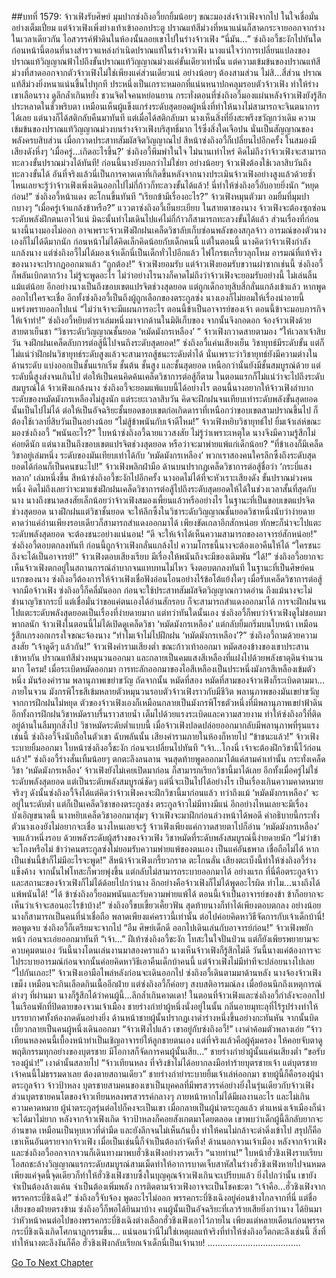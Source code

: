 ##บทที่ 1579: จ้าวเฟิงรับศิษย์
มุมปากซ่งถิงอวี้ยกยิ้มน้อยๆ ขณะมองส่งจ้าวเฟิงจากไป ในใจเชื่อมั่นอย่างเต็มเปี่ยม
แต่จ้าวเฟิงเพิ่งย่างเท้าเข้าออกประตู ปราณแท้สีม่วงที่หนาแน่นก็สาดกระจายออกจากร่าง ในเวลาเดียวกัน ไอสวรรค์ฟ้าดินในห้องนั้นลอยเขาไปในร่างจ้าวเฟิง
“นี่มัน…”
ซ่งถิงอวี้ชะงักไปทันใด ก่อนหน้านี้ตอนที่นางสำรวจแหล่งกำเนิดปราณแท้ในร่างจ้าวเฟิง นางแน่ใจว่าการเปลี่ยนแปลงของปราณแท้วิญญาณฟ้าไปถึงขั้นปราณแท้วิญญาณม่วงแค่ขั้นเดียวเท่านั้น
แต่ความเข้มข้นของปราณแท้สีม่วงที่สาดออกจากตัวจ้าวเฟิงไม่ใช่เพียงแค่ส่วนเดียวแน่ อย่างน้อยๆ ต้องสามส่วน ไม่สิ...สี่ส่วน
ปราณแท้สีม่วงยิ่งหนาแน่นขึ้นไปทุกที ประหนึ่งเป็นเกราะหมอกที่แน่นหนาปกคลุมรอบตัวจ้าวเฟิง ทำให้ร่างเขาเลือนราง ดูลึกล้ำเกินหยั่ง ชวนจิตใจคนหย่อนยาน
กระทั่งตอนที่ซ่งถิงอวี้มองแผ่นหลังจ้าวเฟิงยังรู้สึกประหลาดในชั่วพริบตา เหมือนเห็นผู้แข็งแกร่งระดับสุดยอดผู้หนึ่งที่ทำให้นางไม่สามารถจะจินตนาการได้เลย
แต่นางก็ได้สติกลับคืนมาทันที แต่เมื่อได้สติกลับมา นางเห็นสิ่งที่ยิ่งสะพรึงขวัญกว่าเดิม
ความเข้มข้นของปราณแท้วิญญาณม่วงบนร่างจ้าวเฟิงบริสุทธิ์มาก ไร้ซึ่งสิ่งใดเจือปน นั่นเป็นสัญญาณของพลังครบสิบส่วน
เมื่อกวาดประสาทสัมผัสจิตวิญญาณไป สีหน้าซ่งถิงอวี้ก็เปลี่ยนไปอีกครั้ง ในสมองมีเสียงดังหึ่งๆ
‘เมื่อครู่…เกิดอะไรขึ้น?’
ซ่งถิงอวี้พึมพำในใจ
ไม่นานเท่าไหร่ คิดไม่ถึงว่าจ้าวเฟิงจะสามารถทะลวงขั้นปราณม่วงได้ทันที!
ก่อนนี้นางยังบอกว่าไม่ใช่ยา อย่างน้อยๆ จ้าวเฟิงต้องใช้เวลาสิบวันถึงทะลวงขั้นได้ อันที่จริงแล้วนี่เป็นการคาดเดาที่เกิดขึ้นหลังจากนางประเมินจ้าวเฟิงอย่างสูงแล้วด้วยซ้ำ
ไหนเลยจะรู้ว่าจ้าวเฟิงเพิ่งเดินออกไปไม่กี่ก้าวก็ทะลวงขั้นได้แล้ว!
นี่ทำให้ซ่งถิงอวี้อับอายยิ่งนัก
“หยุดก่อน!”
ซ่งถิงอวี้หน้าแดง ตะโกนขึ้นทันที
“เรียกข้ามีเรื่องอะไร?”
จ้าวเฟิงหมุนตัวมา อมยิ้มที่มุมปากบางๆ
“เมื่อครู่เจ้าแกล้งข้าหรือ?”
แววตาซ่งถิงอวี้เย็นยะเยียบ
ในสายตาของนาง จ้าวเฟิงจะต้องซุกซ่อนระดับพลังฝึกตนเอาไว้แน่ มิฉะนั้นทำไมเดินไปแค่ไม่กี่ก้าวก็สามารถทะลวงขั้นได้แล้ว
ส่วนเรื่องที่ก่อนนางนี้นางมองไม่ออก อาจเพราะจ้าวเฟิงฝึกฝนเคล็ดวิชาลับเก็บซ่อนพลังของสกุลจ้าว
อารมณ์ของตัวนางเองก็ไม่ได้ดีมากนัก ก่อนหน้าไม่ได้คิดเล็กคิดน้อยกับเด็กคนนี้ แต่ในตอนนี้ นางคิดว่าจ้าวเฟิงกำลังแกล้งนาง แต่ซ่งถิงอวี้ไม่ได้มองเจ้าเด็กนี่เป็นเด็กทั่วไปอีกแล้ว ไฟโกรธเกรี้ยวลุกโหม อารมณ์ที่แท้จริงของนางจะปรากฏออกมาแล้ว
“ถูกต้อง!”
จ้าวเฟิงยอมรับ
แต่จ้าวเฟิงยอมรับขวานผ่าซากเช่นนี้ ซ่งถิงอวี้ก็พลันเบิกตากว้าง ไม่รู้จะพูดอะไร
ไม่ว่าอย่างไรนางก็คาดไม่ถึงว่าจ้าวเฟิงจะยอมรับอย่างนี้ ไม่เล่นลิ้นแม้แต่น้อย
อีกอย่างนางเป็นถึงขอบเขตแปรจิตช่วงสุดยอด แต่ถูกเด็กอายุสิบสี่กลั่นแกล้งเข้าแล้ว หากพูดออกไปใครจะเชื่อ
อีกทั้งซ่งถิงอวี้เป็นถึงผู้ถูกเลือกของตระกูลซ่ง นางเองก็ไม่ยอมให้เรื่องน่าอายนี้แพร่งพรายออกไปแน่
“ไม่ว่าเจ้าจะมีแผนการอะไร ตอนนี้ข้าเป็นอาจารย์ของเจ้า ตอนนี้ข้าจะมอบภารกิจให้เจ้าทำ!”
ซ่งถิงอวี้หยิบตำราเล่มหนึ่งมาจากด้านในมิติเก็บของ จากนั้นจึงกอดอก จ้องจ้าวเฟิงด้วยสายตาเย็นชา
“วิชาระดับวิญญาณชั้นยอด ‘หมัดมังกรเหลือง’ ”
จ้าวเฟิงกวาดสายตามอง
“ให้เวลาเจ้าสิบวัน จงฝึกฝนเคล็ดลับการต่อสู้นี้ไปจนถึงระดับสุดยอด!”
ซ่งถิงอวี้แค่นเสียงเย็น
วิชายุทธ์มีระดับขั้น แต่ก็ไม่แน่ว่าฝึกฝนวิชายุทธ์ระดับสูงแล้วจะสามารถสู้ชนะระดับต่ำได้
นั่นเพราะว่าวิชายุทธ์ยังมีความต่างในด้านระดับ แบ่งออกเป็นชั้นแรกเริ่ม ชั้นต้น ชั้นสูง และชั้นสุดยอด เหนือกว่านั้นยังมีชั้นสมบูรณ์ด้วย แต่ระดับนี้สูงส่งจนเกินไป ต่อให้เป็นคนคิดค้นเคล็ดวิชาการต่อสู้ก็ตาม ในตอนแรกก็ไม่แน่ว่าจะไปถึงระดับสมบูรณ์ได้
จ้าวเฟิงแกล้งนาง ซ่งถิงอวี้จะยอมแพ้แบบนี้ได้อย่างไร ตอนนี้นางอยากให้จ้าวเฟิงลำบาก
ระดับของหมัดมังกรเหลืองไม่สูงนัก แต่ระยะเวลาสิบวัน คิดจะฝึกฝนจนเทียบเท่าระดับพลังขั้นสุดยอดนั้นเป็นไปไม่ได้ ต่อให้เป็นอัจฉริยะชั้นยอดขอบเขตก่อเกิดดาราที่เหนือกว่าขอบเขตสามปราณขึ้นไป ก็ต้องใช้เวลายี่สิบวันเป็นอย่างน้อย
“ไม่สู้ข้าพนันกับเจ้าดีไหม!”
จ้าวเฟิงหยิบวิชายุทธ์ไป ยิ้มเจ้าเล่ห์ขณะมองซ่งถิงอวี้
“พนันอะไร?”
ใบหน้าซ่งถิงอวี้ฉายแววสงสัย
ไม่รู้ว่าเพราะเหตุใด นางจึงมีความรู้สึกไม่ค่อยดีนัก
แต่นางเป็นถึงขอบเขตแปรจิตช่วงสุดยอด หรือว่าจะมาพ่ายแพ้แก่เด็กน้อย?
“ที่ข้าเองก็มีเคล็ดวิชาอยู่เล่มหนึ่ง ระดับของมันเทียบเท่าได้กับ ‘หมัดมังกรเหลือง’ พวกเราสองคนใครลึกซึ้งถึงระดับสุดยอดได้ก่อนก็เป็นคนชนะไป!”
จ้าวเฟิงพลิกฝ่ามือ ด้านบนปรากฏเคล็ดวิชาการต่อสู้ชื่อว่า ‘กระบี่แสงหลาก’ เล่มหนึ่งขึ้น
สีหน้าซ่งถิงอวี้ชะงักไปอีกครั้ง นางอดไม่ได้ที่จะหัวเราะเสียงดัง
ขั้นปราณม่วงคนหนึ่ง คิดไม่ถึงเลยว่าจะมาแข่งฝึกฝนเคล็ดวิชาการต่อสู้ไปถึงระดับสุดยอดให้ได้ในช่วงเวลาสั้นที่สุดกับนาง
นางถึงขนาดสงสัยเล็กน้อยว่าจ้าวเฟิงสมองเพี้ยนแล้วหรืออย่างไร
ในฐานะที่เป็นขอบเขตแปรจิตช่วงสุดยอด นางฝึกฝนแต่วิชาชั้นยอด จะให้ลึกซึ้งในวิชาระดับวิญญาณชั้นยอดวิชาหนึ่งนับว่าง่ายดาย คาดว่าแค่อ่านเพียงรอบเดียวก็สามารถสำแดงออกมาได้ เพียงขัดเกลาอีกสักหน่อย ทักษะก็น่าจะไปแตะระดับพลังสุดยอด
จะต้องชนะอย่างแน่นอน!
“ดี จะให้เจ้าได้เห็นความสามารถของอาจารย์สักหน่อย!”
ซ่งถิงอวี้ตอบตกลงทันที
ก่อนนี้ถูกจ้าวเฟิงกลั่นแกล้งไป ความโกรธนี้นางจะต้องเอาคืนให้ได้
“ใครชนะ ถึงจะได้เป็นอาจารย์!”
จ้าวเฟิงตอบเสียงเรียบ มีเรื่องให้พนันถึงจะมีของเดิมพัน
“ได้!”
ซ่งถิงอวี้อยากจะเห็นจ้าวเฟิงตกอยู่ในสถานการณ์ลำบากจนแทบทนไม่ไหว จึงตอบตกลงทันที
ในฐานะที่เป็นศิษย์คนแรกของนาง ซ่งถิงอวี้ต้องการให้จ้าวเฟิงเชื่อฟังอ่อนโอนอย่างไร้ข้อโต้แย้งใดๆ
เมื่อรับเคล็ดวิชาการต่อสู้จากมือจ้าวเฟิง ซ่งถิงอวี้ก็คลี่มันออก ก่อนจะใช้ประสาทสัมผัสจิตวิญญาณกวาดอ่าน
ถึงแม้นางจะไม่ชำนาญวิชากระบี่ แต่เชื่อมั่นว่าขอแค่ตนเองได้อ่านสักรอบ ก็จะสามารถสำแดงออกมาได้ การจะฝึกฝนจนไปแตะระดับพลังสุดยอดเป็นเรื่องที่ง่ายดายมาก
แต่ทว่าทันใดนั้นเอง ซ่งถิงอวี้ก็พบว่าจ้าวเฟิงดูไม่ชอบมาพากลนัก
จ้าวเฟิงในตอนนี้ไม่ได้เปิดดูเคล็ดวิชา ‘หมัดมังกรเหลือง’ แต่กลับยิ้มกริ่มบนใบหน้า เหมือนรู้สึกเกรงอกเกรงใจขณะจ้องนาง
“ทำไมเจ้าไม่ไปฝึกฝน ‘หมัดมังกรเหลือง’?”
ซ่งถิงอวี้ถามด้วยความสงสัย
“เจ้าดูดีๆ แล้วกัน!”
จ้าวเฟิงคำรามเสียงต่ำ ขณะก้าวเท้าออกมา
หมัดสองข้างของเขาประสานเข้าหากัน ปราณแท้สีม่วงหมุนวนออกมา และกลายเป็นคมแสงสีเหลืองที่แฝงไปด้วยพลังธาตุดินจำนวนมาก
โครม!
เมื่อระเบิดหมัดออกมา การทะลักออกมาของไอสีเหลืองเป็นประหนึ่งมังกรสีเหลืองเข้มตัวหนึ่ง มันร้องคำราม พลานุภาพเขย่าขวัญ
ถัดจากนั้น หมัดที่สอง หมัดที่สามของจ้าวเฟิงก็ระเบิดตามมา…
ภายในจวน มังกรพิโรธสีเข้มหลายตัวหมุนวนรอบตัวจ้าวเฟิงราวกับมีชีวิต พลานุภาพของมันเขย่าขวัญ จากการฝึกฝนไม่หยุด ตัวของจ้าวเฟิงเองก็เหมือนกลายเป็นมังกรพิโรธตัวหนึ่งที่มีพลานุภาพเขย่าฟ้าดิน
อีกทั้งการฝึกฝนวิชาหมัดราบรื่นราวสายน้ำ เต็มไปด้วยแรงระเบิดและความสวยงาม ทำให้ซ่งถิงอวี้ที่ติดอยู่ด้านในลืมทุกสิ่งไป
วิชาหมัดระดับต่ำแบบนี้ เมื่อจ้าวเฟิงปลดปล่อยออกมากลับมีพลานุภาพที่รุนแรงเช่นนี้ ซ่งถิงอวี้จึงนับถือในตัวเขา
ฉับพลันนั้น เสียงคำรามภายในห้องก็หายไป
“ข้าชนะแล้ว!”
จ้าวเฟิงระบายยิ้มออกมา
ใบหน้าซ่งถิงอวี้ชะงัก ก่อนจะเปลี่ยนไปทันที
“เจ้า…โกงนี่ เจ้าจะต้องฝึกวิชานี้ไว้ก่อนแล้ว!”
ซ่งถิงอวี้ร่างสั่นเทิ้มน้อยๆ ตกตะลึงลนลาน จนสุดท้ายพูดออกมาได้แค่สามคำเท่านั้น
กระทั่งเคล็ดวิชา ‘หมัดมังกรเหลือง’ จ้าวเฟิงยังไม่เคยเปิดมาก่อน ก็สามารถเรียกวิชานี้มาได้เลย อีกทั้งเมื่อครู่ไม่ใช่ระดับพลังสุดยอด แต่เป็นระดับพลังสมบูรณ์ชัดๆ แต่นี่จะเป็นไปได้อย่างไร เป็นเรื่องเกินความคาดหมายจริงๆ
ดังนั้นซ่งถิงอวี้จึงได้แต่คิดว่าจ้าวเฟิงคงจะฝึกวิชานี้มาก่อนแล้ว
ทว่าถึงแม้ ‘หมัดมังกรเหลือง’ จะอยู่ในระดับต่ำ แต่ก็เป็นเคล็ดวิชาของตระกูลซ่ง ตระกูลจ้าวไม่มีทางมีแน่
อีกอย่างไหนเลยจะมีเรื่องบังเอิญขนาดนี้ นางหยิบเคล็ดวิชาออกมาสุ่มๆ จ้าวเฟิงจะมาฝึกก่อนล่วงหน้าได้พอดี
คำอธิบายนี้กระทั่งตัวนางเองยังไม่อยากจะเชื่อ
นางไหนเลยจะรู้ จ้าวเฟิงเพียงแค่กวาดสายตาไปก็อ่าน ‘หมัดมังกรเหลือง’ จบแล้วหนึ่งรอบ ด้วยพลังระดับผู้สร้างของจ้าวเฟิง วิชาหมัดที่ระดับพลังสมบูรณ์นี้ง่ายดายนัก
“ไม่ว่าข้าจะโกงหรือไม่ ข้าว่าคนตระกูลซ่งไม่ยอมรับความพ่ายแพ้ของตนเอง เป็นแค่อันธพาล เชื่อถือไม่ได้ หากเป็นเช่นนี้ข้าก็ไม่มีอะไรจะพูด!”
สีหน้าจ้าวเฟิงเกรี้ยวกราด ตะโกนลั่น
เสียงตะเบ็งนี้ทำให้ซ่งถิงอวี้ร่างแข็งค้าง จากนั้นไฟโทสะก็พวยพุ่งขึ้น แต่กลับไม่สามารถระบายออกมาได้
อย่างแรก ที่นี่คือตระกูลจ้าว และสถานะของจ้าวเฟิงก็ไม่ได้ด้อยไปกว่านาง อีกอย่างคือจ้าวเฟิงก็ไม่ได้พูดอะไรผิด ทำไม...นางถึงได้แพ้พนันได้!
“ได้ ข้าซ่งถิงอวี้ยอมพนันและรับความพ่ายแพ้ได้ ตอนนี้เจ้าเป็นอาจารย์ของข้า ข้าก็อยากจะเห็นว่าเจ้าจะสอนอะไรข้าบ้าง!”
ซ่งถิงอวี้ขบเขี้ยวเคี้ยวฟัน สุดท้ายนางก็ทำได้เพียงตอบตกลง
อย่างน้อยนางก็สามารถเป็นคนที่น่าเชื่อถือ พลาดเพียงแค่คราวนี้เท่านั้น ต่อไปค่อยคิดหาวิธีจัดการกับเจ้าเด็กบ้านี่!
พอพูดจบ ซ่งถิงอวี้ก็เตรียมจะจากไป
“อืม ศิษย์เด็กดี ออกไปเดินเล่นกับอาจารย์ก่อน!”
จ้าวเฟิงพยักหน้า ก่อนจะเอ่ยออกมาทันที
“เจ้า…”
ฝีเท้าซ่งถิงอวี้ชะงัก โทสะในใจปั่นป่วน แต่ก็ยังเพียรพยายามจะควบคุมตนเอง
วันนี้นางโดนเล่นงานมาสองคราแล้ว นางเห็นจ้าวเฟิงก็รู้สึกไม่ดี วันนี้นางแค่ต้องการจะไประบายอารมณ์ก่อนจากนั้นค่อยคิดหาวิธีเอาคืนเด็กบ้าคนนี้
แต่จ้าวเฟิงไม่มีท่าทีจะปล่อยนางไปเลย
“ไปกันเถอะ!”
จ้าวเฟิงเอามือไพล่หลังก่อนจะเดินออกไป
ซ่งถิงอวี้เดินตามมาด้านหลัง นางจ้องจ้าวเฟิงเขม็ง เหมือนจะกินเลือดกินเนื้ออีกฝ่าย
แต่ซ่งถิงอวี้ก็ค่อยๆ สงบสติอารมณ์ลง เมื่อย้อนนึกถึงเหตุการณ์ต่างๆ ที่ผ่านมา นางก็รู้สึกได้ว่าคนผู้นี้...ลึกล้ำเกินคาดเดา!
ในตอนที่จ้าวเฟิงและซ่งถิงอวี้กำลังจะออกไป
ในเรือนพักที่ปิดตายของจวนเจ้าเมือง
ชายร่างกำยำผู้หนึ่งนั่งอยู่ในนั้น กลิ่นอายมุทะลุที่ไร้รูปร่างทำให้บรรยากาศทั้งห้องกดดันอย่างยิ่ง
ด้านหน้าชายผู้นั้นปรากฏเงาดำร่างหนึ่งขึ้นอย่างกะทันหัน จากนั้นบิดเบี้ยวกลายเป็นคนผู้หนึ่งเดินออกมา
“จ้าวเฟิงไปแล้ว เขาอยู่กับซ่งถิงอวี้!”
เงาดำค้อมตัวพลางเอ่ย
“จ้าวเทียนหลงคนนี้เบื้องหน้าทำเป็นเชิญอาจารย์ให้ลูกชายตนเอง แต่ที่จริงแล้วคือผู้คุ้มครอง ให้คอยจับตาดูพฤติกรรมทุกอย่างของบุตรชาย มีโอกาสก็จัดการคนผู้นั้นเสีย…”
ชายร่างกำยำผู้นั้นแค่นเสียงต่ำ
“ขอรับ รองผู้นำ!”
เงาดำนั้นสลายไป
“จ้าวเทียนหลง ที่จริงข้าไม่ได้อยากลงมือทำร้ายบุตรชายเจ้า แต่บุตรชายเจ้าคนนี้ไม่ธรรมดาเลย ต้องตายสถานเดียว”
ชายร่างกำยำระบายยิ้มเจ้าเล่ห์ออกมา
ชายผู้นี้ก็คือรองผู้นำตระกูลจ้าว จ้าวป้าหลง
บุตรชายสามคนของเขาเป็นบุคคลที่มีพรสวรรค์อย่างยิ่งในรุ่นเดียวกับจ้าวเฟิง
ส่วนบุตรชายคนโตของจ้าวเทียนหลงพรสวรรค์กลางๆ ภายหน้าหากไม่ได้มีผลงานอะไร และไม่เกินความคาดหมาย ผู้นำตระกูลรุ่นต่อไปก็คงจะเป็นเขา เมื่อกลายเป็นผู้นำตระกูลแล้ว ตำแหน่งเจ้าเมืองก็น่าจะได้มาไม่ยาก
หลังจากจ้าวเฟิงเกิด จ้าวป้าหลงก็คอยสังเกตมาโดยตลอด
เขาพบว่าเด็กผู้นี้ลึกลับยากจะอ่านขาด เหมือนเป็นหุบเหวที่ดำมืด และยังลึกจนไม่เห็นก้นบึ้ง ทำให้คนไม่กล้าจะดำดิ่งเข้าไป
สรุปก็คือ เขาเห็นอันตรายจากจ้าวเฟิง
เมื่อเป็นเช่นนี้ก็จำเป็นต้องกำจัดทิ้ง!
ด้านนอกจวนเจ้าเมือง
หลังจากจ้าวเฟิงและซ่งถิงอวี้ออกจากจวนก็เดินทางมาพบฮั่วชิงเฟิงอย่างรวดเร็ว
“นายท่าน!”
ใบหน้าฮั่วชิงเฟิงราบเรียบ
โอสถชะล้างวิญญาณแรกระดับสมบูรณ์สามเม็ดทำให้อาการบาดเจ็บสาหัสในร่างฮั่วชิงเฟิงหายไปจนหมด
เพียงแค่จุดนี้จุดเดียวก็ทำให้ฮั่วชิงเฟิงซาบซึ้งในบุญคุณจ้าวเฟิงเกินจะเปรียบแล้ว
ยิ่งไปกว่านั้น เขายังจำเป็นต้องล้างแค้น จำเป็นต้องเพิ่มพลัง การติดตามจ้าวเฟิงอาจจะเป็นโชคชะตา
“เจ้าคือ…ฮั่วชิงเฟิงจากพรรคกระบี่ชิงเฉิง!”
ซ่งถิงอวี้จับจ้อง พูดอะไรไม่ออก
พรรคกระบี่ชิงเฉิงอยู่ค่อนข้างไกลจากที่นี่ แต่ชื่อเสียงของฝ่ายตรงข้าม ซ่งถิงอวี้ก็พอได้ยินมาบ้าง คนผู้นั้นเป็นอัจฉริยะที่เลวร้ายเสียยิ่งกว่านาง
ได้ยินมาว่าหัวหน้าคนต่อไปของพรรคกระบี่ชิงเฉิงต่างเลือกฮั่วชิงเฟิงเอาไว้ภายใน เพียงแต่หลายเดือนก่อนพรรคกระบี่ชิงเฉิงเกิดโศกนาฏกรรมขึ้น…
แน่นอนว่านี่ไม่ใช่เหตุผลแท้จริงที่ทำให้ซ่งถิงอวี้ตกตะลึงเช่นนี้
สิ่งที่ทำให้นางตะลึงงันก็คือ ฮั่วชิงเฟิงกลับเรียกเจ้าเด็กนี่เป็นเจ้านาย!
.....................................


[Go To Next Chapter]( ./436.md)